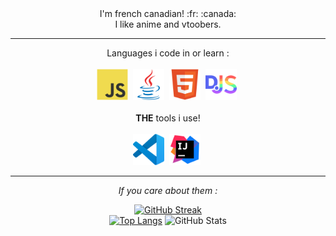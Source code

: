 <div id="miscellaneous" align="center">
  I'm french canadian! :fr: :canada:<br/>
  I like anime and vtoobers.<br/>
<div/>
  
---
  
<div id="language" align="center">
  Languages i code in or learn :<br/>
  <br/>
  <img src="https://github.com/devicons/devicon/blob/master/icons/javascript/javascript-original.svg" title="JavaScript" alt="JavaScript" width="50" height="50"/>&nbsp;
  <img src="https://github.com/devicons/devicon/blob/master/icons/java/java-original.svg" title="Java" alt="Java" width="50" height="50"/>&nbsp;
  <img src="https://github.com/devicons/devicon/blob/master/icons/html5/html5-original.svg" title="HTML5" alt="HTML" width="50" height="50"/>&nbsp;
  <img src="https://github.com/devicons/devicon/blob/master/icons/discordjs/discordjs-original.svg" title="DiscordJs" alt="DiscordJs" width="50" height="50"/>&nbsp;
<div/>
<br/>
<div id="tools" align="center">
  <strong>THE</strong> tools i use!<br/><br/>
  <img src="https://github.com/devicons/devicon/blob/master/icons/vscode/vscode-original.svg" title="VSCode" alt"VSCode" width="50" height="50"/>&nbsp;
  <img src="https://github.com/devicons/devicon/blob/master/icons/intellij/intellij-original.svg" title="IntellIJ" alt"IntellIJ" width="50" height="50"/>&nbsp;
  
---
<div id="stats" align="center">
  <em>If you care about them :</em>
<div/>

[![GitHub Streak](https://streak-stats.demolab.com?user=Frexium&theme=tokyonight&hide_border=true)](https://git.io/streak-stats)<br/>
[![Top Langs](https://github-readme-stats.vercel.app/api/top-langs/?username=Frexium&theme=tokyonight&hide_border=true)](https://github.com/anuraghazra/github-readme-stats)
![GitHub Stats](https://github-readme-stats.vercel.app/api?username=Frexium&theme=graywhite&show_icons=true&hide_border=true&count_private=true)
